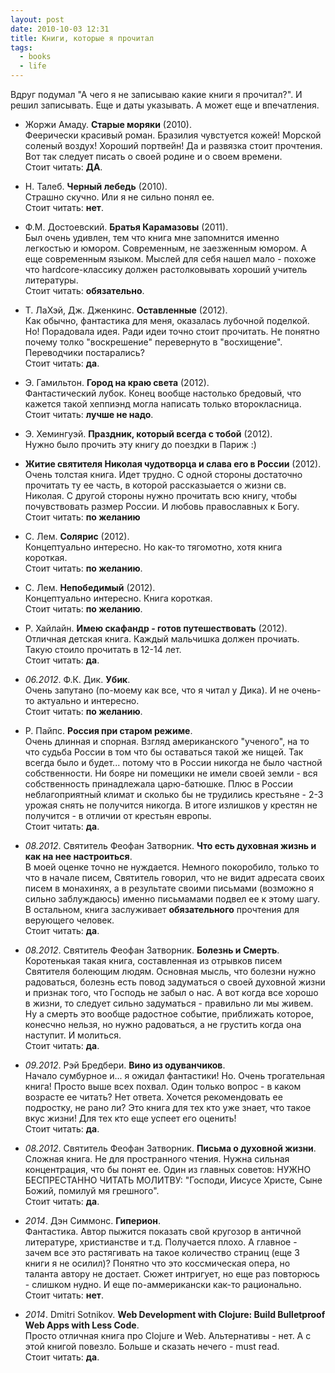 ```yaml
---
layout: post
date: 2010-10-03 12:31
title: Книги, которые я прочитал
tags:
  - books
  - life
---
```


Вдруг подумал "А чего я не записываю какие книги я прочитал?".
И решил записывать. Еще и даты указывать. А может еще и впечатления.

+ Жоржи Амаду. **Старые моряки** (2010).  
  Феерически красивый роман. Бразилия чувстуется кожей! Морской соленый воздух! Хороший портвейн!
  Да и развязка стоит прочтения. Вот так следует писать о своей родине и о своем времени.  
  Стоит читать: **ДА**.

+ Н. Талеб. **Черный лебедь** (2010).  
  Страшно скучно. Или я не сильно понял ее.  
  Стоит читать: **нет**.

+ Ф.М. Достоевский. **Братья Карамазовы** (2011).  
  Был очень удивлен, тем что книга мне запомнится именно легкостью и юмором. Современным,
  не заезженным юмором. А еще современным языком. Мыслей для себя нашел мало - похоже
  что hardcore-классику должен растолковывать хороший учитель литературы.  
  Стоит читать: **обязательно**.

+ Т. ЛаХэй, Дж. Дженкинс. **Оставленные** (2012).  
  Как обычно, фантастика для меня, оказалась лубочной поделкой. Но! Порадовала идея.
  Ради идеи точно стоит прочитать. Не понятно почему толко "воскрешение" перевернуто
  в "восхищение". Переводчики постарались?  
  Стоит читать: **да**.

+ Э. Гамильтон. **Город на краю света** (2012).  
  Фантастический лубок. Конец вообще настолько бредовый, что кажется такой хеппиэнд
  могла написать только второкласница.  
  Стоит читать: **лучше не надо**.

+ Э. Хемингуэй. **Праздник, который всегда с тобой** (2012).  
  Нужно было прочить эту книгу до поездки в Париж :)

+ **Житие святителя Николая чудотворца и слава его в России** (2012).  
  Очень толстая книга. Идет трудно. С одной стороны достаточно прочитать ту ее часть, в которой
  рассказыается о жизни св. Николая. С другой стороны нужно прочитать всю книгу, чтобы почувствовать
  размер России. И любовь православных к Богу.  
  Стоит читать: **по желанию**

+ С. Лем. **Солярис** (2012).  
  Концептуально интересно. Но как-то тягомотно, хотя книга короткая.  
  Стоит читать: **по желанию**.

+ С. Лем. **Непобедимый** (2012).  
  Концептуально интересно. Книга короткая.  
  Стоит читать: **по желанию**.

+ Р. Хайлайн. **Имею скафандр - готов путешествовать** (2012).  
  Отличная детская книга. Каждый мальчишка должен прочиать.
  Такую стоило прочитать в 12-14 лет.  
  Стоит читать: **да**.

+ *06.2012*. Ф.К. Дик. **Убик**.  
  Очень запутано (по-моему как все, что я читал у Дика). И не очень-то актуально и интересно.  
  Стоит читать: **по желанию**.

+ Р. Пайпс. **Россия при старом режиме**.  
  Очень длинная и спорная. Взгляд американского "ученого", на то что судьба России в том
  что бы оставаться такой же нищей. Так всегда было и будет... потому что в России никогда не было
  частной собственности. Ни бояре ни помещики не имели своей земли - вся собственность принадлежала
  царю-батюшке. Плюс в России неблагоприятный климат и сколько бы не трудились крестьяне -
  2-3 урожая снять не получится никогда. В итоге излишков у крестян не получится - в отличии от
  крестьян европы.  
  Стоит читать: **да**.

+ *08.2012*. Святитель Феофан Затворник. **Что есть духовная жизнь и как на нее настроиться**.  
  В моей оценке точно не нуждается. Немного покоробило, только то что в начале писем, Святитель говорил,
  что не видит адресата своих писем в монахинях, а в результате своими письмами (возможно я сильно заблуждаюсь)
  именно письмамами подвел ее к этому шагу. В остальном, книга заслуживает **обязательного** прочтения для
  верующего человек.  
  Стоит читать: **да**.

+ *08.2012*. Святитель Феофан Затворник. **Болезнь и Смерть**.  
  Коротенькая такая книга, составленная из отрывков писем Святителя болеющим людям. Основная мысль, что болезни
  нужно радоваться, болезнь есть повод задуматься о своей духовной жизни и признак того, что Господь не забыл о нас.
  А вот когда все хорошо в жизни, то следует сильно задуматься - правильно ли мы живем. Ну а смерть это вообще радостное
  событие, приближать которое, конесчно нельзя, но нужно радоваться, а не грустить когда она наступит. И молиться.  
  Стоит читать: **да**.

+ *09.2012*. Рэй Бредбери. **Вино из одуванчиков**.  
  Начало сумбурное и... я ожидал фантастики! Но. Очень трогательная книга! Просто выше всех похвал. Один только вопрос -
  в каком возрасте ее читать? Нет ответа. Хочется рекомендовать ее подростку, не рано ли? Это книга для тех кто уже знает,
  что такое вкус жизни! Для тех кто еще успеет его оценить!  
  Стоит читать: **да**.

+ *08.2012*. Святитель Феофан Затворник. **Письма о духовной жизни**.  
  Сложная книга. Не для пространного чтения. Нужна сильная концентрация, что бы понят ее. Один из главных советов:
  НУЖНО БЕСПРЕСТАННО ЧИТАТЬ МОЛИТВУ: "Господи, Иисусе Христе, Сыне Божий, помилуй мя грешного".  
  Стоит читать: **да**.

+ *2014*. Дэн Симмонс. **Гиперион**.  
  Фантастика. Автор пыжится показать свой кругозор в античной литературе, христианстве и т.д.
  Получается плохо. А главное - зачем все это растягивать на такое количество страниц (еще 3 книги я не осилил)?
  Понятно что это коссмическая опера, но таланта автору не достает. Сюжет интригует, но еще раз повторюсь - слишком нудно.
  И еще по-аммерикански как-то рационально.  
  Стоит читать: **нет**.

+ *2014*. Dmitri Sotnikov. **Web Development with Clojure: Build Bulletproof Web Apps with Less Code**.  
  Просто отличная книга про Clojure и Web. Альтернативы - нет. А с этой книгой повезло. Больше и сказать нечего - must read.  
  Стоит читать: **да**.
